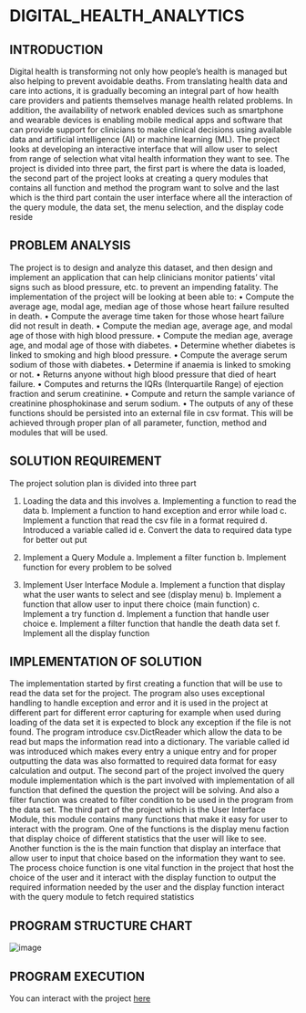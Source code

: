# DIGITAL_HEALTH_ANALYTICS


## INTRODUCTION
Digital health is transforming not only how people’s health is managed but also helping to prevent avoidable deaths. From translating health data and care into actions, it is gradually becoming an integral part of how health care providers and patients themselves manage health related problems. In addition, the availability of network enabled devices such as smartphone and wearable devices is enabling mobile medical apps and software that can provide support for clinicians to make clinical decisions using available data and artificial intelligence (AI) or machine learning (ML). 
The project looks at developing an interactive interface that will allow user to select from range of selection what vital health information they want to see. The project is divided into three part, the first part is where the data is loaded, the second part of the project looks at creating a query modules that contains all function and method the program want to solve  and the last which is the third part contain the user interface where all the interaction  of the query module, the data set, the menu selection, and the display code reside

## PROBLEM ANALYSIS
The project is to design and analyze this dataset, and then design and implement an application that can help clinicians monitor patients’ vital signs such as blood pressure, etc. to prevent an impending fatality.
The implementation of the project will be looking at been able to:
•	Compute the average age, modal age, median age of those whose heart failure resulted in death.
•	Compute the average time taken for those whose heart failure did not result in death.
•	Compute the median age, average age, and modal age of those with high blood pressure.
•	Compute the median age, average age, and modal age of those with diabetes.
•	Determine whether diabetes is linked to smoking and high blood pressure.
•	Compute the average serum sodium of those with diabetes.
•	Determine if anaemia is linked to smoking or not.
•	Returns anyone without high blood pressure that died of heart failure.
•	Computes and returns the IQRs (Interquartile Range) of ejection fraction and serum creatinine.
•	Compute and return the sample variance of creatinine phosphokinase and serum sodium.
•	The outputs of any of these functions should be persisted into an external file in csv format.
This will be achieved through proper plan of all parameter, function, method and modules that will be used.


## SOLUTION REQUIREMENT
The project solution plan is divided into three part
1.	Loading the data and this involves
a.	Implementing a function to read the data
b.	Implement a function to hand exception and error while load
c.	Implement a function that read the csv file in a format required
d.	Introduced a variable called id 
e.	Convert the data to required data type for better out put

2.	Implement a Query Module
a.	Implement a filter function
b.	Implement function for every problem to be solved
3.	Implement User Interface Module
a.	Implement a function that display what the user wants to select and see (display menu)
b.	Implement a function that allow user to input there choice (main function)
c.	Implement a try function
d.	Implement a function that handle user choice
e.	Implement a filter function that handle the death data set
f.	Implement all the display function

## IMPLEMENTATION OF SOLUTION
The implementation started by first creating a function that will be use to read the data set for the project. The program also uses exceptional handling to handle exception and error and it is used in the project at different part for different error capturing for example when used during loading of the data set it is expected to block any exception if the file is not found. The program introduce csv.DictReader which allow the data to be read but maps the information read into a dictionary. The variable called id was introduced which makes every entry a unique entry and for proper outputting the data was also formatted to required data format for easy calculation and output.
The second part of the project involved the query module implementation which is the part involved with implementation of all function that defined the question the project will be solving. And also a filter function was created to filter condition to be used in the program from the data set.
The third part of the project which is the User Interface Module, this module contains many functions that make it easy for user to interact with the program. One of the functions is the display menu faction that display choice of different statistics that the user will like to see. Another function is the is the main function that display an interface that allow user to input that choice based on the information they want to see. The process choice function is one vital function in the project that host the choice of the user and it interact with the display function to output the required information needed by the user and the display function interact with the query module to fetch required statistics


## PROGRAM STRUCTURE CHART

![image](https://github.com/AbiodunAnalyst/DIGITAL_HEALTH_ANALYTICS/assets/110310940/7ea98b7b-9a32-4a9e-abcc-799e58bd4a53)


## PROGRAM EXECUTION
You can interact with the project [here](https://drive.google.com/drive/folders/14SV_hwDD7A1jpqC6m8kecsiNwlw_rFF-?usp=drive_link)
